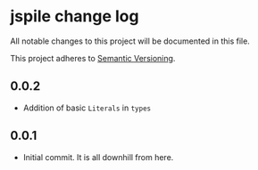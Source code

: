 # jspile change log

All notable changes to this project will be documented in this file.

This project adheres to [Semantic Versioning](http://semver.org/).

## 0.0.2

* Addition of basic `Literals` in `types`

## 0.0.1

* Initial commit. It is all downhill from here.
